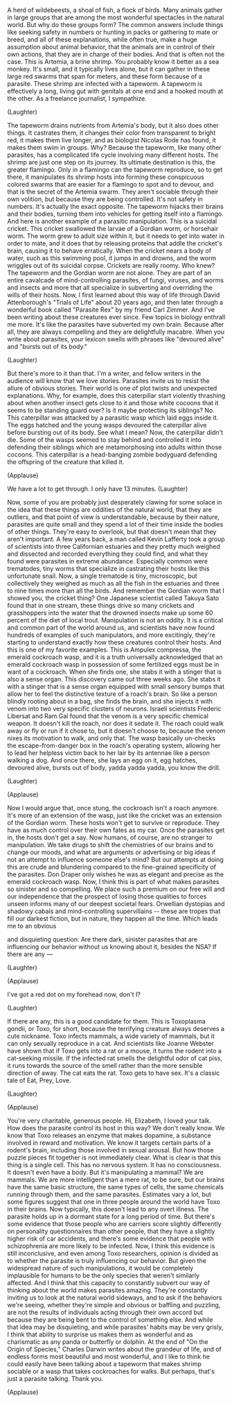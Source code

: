 
A herd of wildebeests, a shoal of fish,
a flock of birds.
Many animals gather in large groups
that are among the most wonderful spectacles
in the natural world.
But why do these groups form?
The common answers include things like
seeking safety in numbers or hunting in packs
or gathering to mate or breed,
and all of these explanations,
while often true,
make a huge assumption about animal behavior,
that the animals are in control of their own actions,
that they are in charge of their bodies.
And that is often not the case.
This is Artemia, a brine shrimp.
You probably know it better as a sea monkey.
It&#39;s small, and it typically lives alone,
but it can gather in these large red swarms
that span for meters,
and these form because of a parasite.
These shrimp are infected with a tapeworm.
A tapeworm is effectively a long, living gut
with genitals at one end and
a hooked mouth at the other.
As a freelance journalist, I sympathize.

(Laughter)

The tapeworm drains nutrients from Artemia&#39;s body,
but it also does other things.
It castrates them,
it changes their color from transparent to bright red,
it makes them live longer,
and as biologist Nicolas Rode has found,
it makes them swim in groups.
Why? Because the tapeworm,
like many other parasites,
has a complicated life cycle
involving many different hosts.
The shrimp are just one step on its journey.
Its ultimate destination is this,
the greater flamingo.
Only in a flamingo can the tapeworm reproduce,
so to get there, it manipulates its shrimp hosts
into forming these conspicuous colored swarms
that are easier for a flamingo to spot
and to devour,
and that is the secret of the Artemia swarm.
They aren&#39;t sociable through their own volition,
but because they are being controlled.
It&#39;s not safety in numbers.
It&#39;s actually the exact opposite.
The tapeworm hijacks their brains and their bodies,
turning them into vehicles
for getting itself into a flamingo.
And here is another example
of a parasitic manipulation.
This is a suicidal cricket.
This cricket swallowed the 
larvae of a Gordian worm,
or horsehair worm.
The worm grew to adult size within it,
but it needs to get into water in order to mate,
and it does that by releasing proteins
that addle the cricket&#39;s brain,
causing it to behave erratically.
When the cricket nears a body of water,
such as this swimming pool,
it jumps in and drowns,
and the worm wriggles out
of its suicidal corpse.
Crickets are really roomy. Who knew?
The tapeworm and the Gordian worm are not alone.
They are part of an entire cavalcade
of mind-controlling parasites,
of fungi, viruses, and worms and insects and more
that all specialize in subverting and overriding
the wills of their hosts.
Now, I first learned about this way of life
through David Attenborough&#39;s &quot;Trials of Life&quot;
about 20 years ago,
and then later through a wonderful book called
&quot;Parasite Rex&quot; by my friend Carl Zimmer.
And I&#39;ve been writing about
these creatures ever since.
Few topics in biology enthrall me more.
It&#39;s like the parasites have subverted my own brain.
Because after all, they are always compelling
and they are delightfully macabre.
When you write about parasites,
your lexicon swells with phrases like
&quot;devoured alive&quot; and &quot;bursts out of its body.&quot;

(Laughter)

But there&#39;s more to it than that.
I&#39;m a writer, and fellow writers in the audience
will know that we love stories.
Parasites invite us to resist the allure
of obvious stories.
Their world is one of plot twists
and unexpected explanations.
Why, for example,
does this caterpillar
start violently thrashing about
when another insect gets close to it
and those white cocoons that it seems
to be standing guard over?
Is it maybe protecting its siblings?
No.
This caterpillar was attacked
by a parasitic wasp which laid eggs inside it.
The eggs hatched and the young wasps
devoured the caterpillar alive
before bursting out of its body.
See what I mean?
Now, the caterpillar didn&#39;t die.
Some of the wasps seemed to stay behind
and controlled it into defending their siblings
which are metamorphosing
into adults within those cocoons.
This caterpillar is a head-banging 
zombie bodyguard
defending the offspring
of the creature that killed it.

(Applause)

We have a lot to get through. 
I only have 13 minutes. 
(Laughter)

Now, some of you are probably just
desperately clawing for some solace
in the idea that these things are oddities
of the natural world, that they are outliers,
and that point of view is understandable,
because by their nature, parasites are quite small
and they spend a lot of their time
inside the bodies of other things.
They&#39;re easy to overlook,
but that doesn&#39;t mean that they aren&#39;t important.
A few years back, a man called Kevin Lafferty
took a group of scientists
into three Californian estuaries
and they pretty much weighed and dissected
and recorded everything they could find,
and what they found
were parasites in extreme abundance.
Especially common were trematodes,
tiny worms that specialize in castrating their hosts
like this unfortunate snail.
Now, a single trematode is tiny, microscopic,
but collectively they weighed as much
as all the fish in the estuaries
and three to nine times more than all the birds.
And remember the Gordian worm that I showed you,
the cricket thing?
One Japanese scientist called Takuya Sato
found that in one stream,
these things drive so many crickets
and grasshoppers into the water
that the drowned insects
make up some 60 percent of the diet of local trout.
Manipulation is not an oddity.
It is a critical and common part
of the world around us,
and scientists have now found
hundreds of examples of such manipulators,
and more excitingly, they&#39;re starting to understand
exactly how these creatures control their hosts.
And this is one of my favorite examples.
This is Ampulex compressa,
the emerald cockroach wasp,
and it is a truth universally acknowledged
that an emerald cockroach wasp in possession
of some fertilized eggs
must be in want of a cockroach.
When she finds one,
she stabs it with a stinger
that is also a sense organ.
This discovery came out three weeks ago.
She stabs it with a stinger that is a sense organ
equipped with small sensory bumps
that allow her to feel the distinctive texture
of a roach&#39;s brain.
So like a person blindly rooting about in a bag,
she finds the brain, and she injects it with venom
into two very specific clusters of neurons.
Israeli scientists Frederic Libersat and Ram Gal
found that the venom is a
very specific chemical weapon.
It doesn&#39;t kill the roach, nor does it sedate it.
The roach could walk away
or fly or run if it chose to,
but it doesn&#39;t choose to,
because the venom nixes its motivation to walk,
and only that.
The wasp basically un-checks
the escape-from-danger box
in the roach&#39;s operating system,
allowing her to lead her helpless victim
back to her lair by its antennae
like a person walking a dog.
And once there, she lays an egg on it,
egg hatches, devoured alive, bursts out of body,
yadda yadda yadda, you know the drill.

(Laughter)
 
(Applause)

Now I would argue that, once stung,
the cockroach isn&#39;t a roach anymore.
It&#39;s more of an extension of the wasp,
just like the cricket was an
extension of the Gordian worm.
These hosts won&#39;t get to survive or reproduce.
They have as much control over their own fates
as my car.
Once the parasites get in,
the hosts don&#39;t get a say.
Now humans, of course,
are no stranger to manipulation.
We take drugs to shift the chemistries of our brains
and to change our moods,
and what are arguments or advertising or big ideas
if not an attempt to influence someone else&#39;s mind?
But our attempts at doing this
are crude and blundering compared
to the fine-grained specificity of the parasites.
Don Draper only wishes he was as elegant
and precise as the emerald cockroach wasp.
Now, I think this is part of what makes parasites
so sinister and so compelling.
We place such a premium on our free will
and our independence
that the prospect of losing those qualities
to forces unseen
informs many of our deepest societal fears.
Orwellian dystopias and shadowy cabals
and mind-controlling supervillains --
these are tropes that fill our darkest fiction,
but in nature, they happen all the time.
Which leads me to an obvious

and disquieting question:
Are there dark, sinister parasites
that are influencing our behavior
without us knowing about it,
besides the NSA?
If there are any —

(Laughter)
 
(Applause)

I&#39;ve got a red dot on my forehead now, don&#39;t I?

(Laughter)

If there are any, this is a good candidate for them.
This is Toxoplasma gondii, or Toxo, for short,
because the terrifying creature
always deserves a cute nickname.
Toxo infects mammals,
a wide variety of mammals,
but it can only sexually reproduce in a cat.
And scientists like Joanne Webster have shown that
if Toxo gets into a rat or a mouse,
it turns the rodent into a cat-seeking missile.
If the infected rat smells the delightful odor
of cat piss,
it runs towards the source of the smell
rather than the more sensible direction of away.
The cat eats the rat. Toxo gets to have sex.
It&#39;s a classic tale of Eat, Prey, Love.

(Laughter)
 
(Applause)

You&#39;re very charitable, generous people.
Hi, Elizabeth, I loved your talk.
How does the parasite control its host
in this way?
We don&#39;t really know.
We know that Toxo releases an enzyme
that makes dopamine, a substance involved
in reward and motivation.
We know it targets certain parts of a rodent&#39;s brain,
including those involved in sexual arousal.
But how those puzzle pieces fit together
is not immediately clear.
What is clear is that this thing
is a single cell.
This has no nervous system.
It has no consciousness.
It doesn&#39;t even have a body.
But it&#39;s manipulating a mammal?
We are mammals.
We are more intelligent than a mere rat, to be sure,
but our brains have the same basic structure,
the same types of cells,
the same chemicals running through them,
and the same parasites.
Estimates vary a lot, but some figures suggest
that one in three people around the world
have Toxo in their brains.
Now typically, this doesn&#39;t lead to any overt illness.
The parasite holds up in a dormant state
for a long period of time.
But there&#39;s some evidence that those people
who are carriers score slightly differently
on personality questionnaires than other people,
that they have a slightly 
higher risk of car accidents,
and there&#39;s some evidence
that people with schizophrenia
are more likely to be infected.
Now, I think this evidence is still inconclusive,
and even among Toxo researchers,
opinion is divided as to whether the parasite
is truly influencing our behavior.
But given the widespread
nature of such manipulations,
it would be completely implausible
for humans to be the only species
that weren&#39;t similarly affected.
And I think that this capacity to constantly
subvert our way of thinking about the world
makes parasites amazing.
They&#39;re constantly inviting us to
look at the natural world sideways,
and to ask if the behaviors we&#39;re seeing,
whether they&#39;re simple and obvious
or baffling and puzzling,
are not the results of individuals
acting through their own accord
but because they are being bent
to the control of something else.
And while that idea may be disquieting,
and while parasites&#39; habits may be very grisly,
I think that ability to surprise us
makes them as wonderful and as charismatic
as any panda or butterfly or dolphin.
At the end of &quot;On the Origin of Species,&quot;
Charles Darwin writes about the grandeur of life,
and of endless forms most beautiful
and most wonderful,
and I like to think he could easily have been talking
about a tapeworm that makes shrimp sociable
or a wasp that takes cockroaches for walks.
But perhaps, that&#39;s just a parasite talking.
Thank you.

(Applause)

